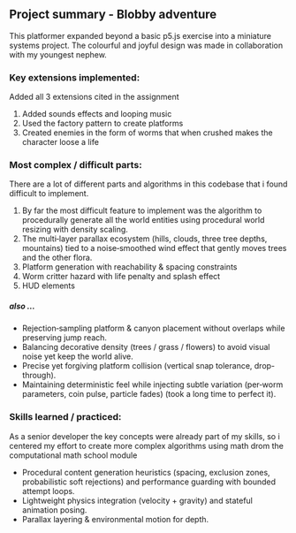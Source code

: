 ## Project summary - Blobby adventure 

This platformer expanded beyond a basic p5.js exercise into a miniature systems project.
The colourful and joyful design was made in collaboration with my youngest nephew. 
### Key extensions implemented: 
Added all 3 extensions cited in the assignment
1. Added sounds effects and looping music
2. Used the factory pattern to create platforms 
3. Created enemies in the form of worms that when crushed makes the character loose a life

### Most complex / difficult parts:

There are a lot of different parts and algorithms in this codebase that i found difficult to implement.
1. By far the most difficult feature to implement was the algorithm to procedurally generate all the world entities using procedural world resizing with density scaling.
2. The multi‑layer parallax ecosystem (hills, clouds, three tree depths, mountains) tied to a noise‑smoothed wind effect that gently moves trees and the other flora.
3. Platform generation with reachability & spacing constraints
4. Worm critter hazard with life penalty and splash effect
5. HUD elements

##### also ...

- Rejection‑sampling platform & canyon placement without overlaps while preserving jump reach.
- Balancing decorative density (trees / grass / flowers) to avoid visual noise yet keep the world alive.
- Precise yet forgiving platform collision (vertical snap tolerance, drop-through).
- Maintaining deterministic feel while injecting subtle variation (per‑worm parameters, coin pulse, particle fades) (took a long time to perfect it).

### Skills learned / practiced:
As a senior developer the key concepts were already part of my skills, so i centered my effort to create more complex algorithms using math drom the computational math school module

- Procedural content generation heuristics (spacing, exclusion zones, probabilistic soft rejections) and performance guarding with bounded attempt loops.
- Lightweight physics integration (velocity + gravity) and stateful animation posing.
- Parallax layering & environmental motion for depth.